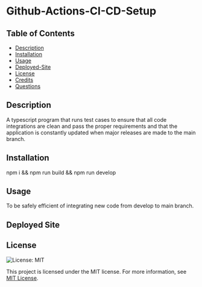 # Github-Actions-CI-CD-Setup

## Table of Contents
- [Description](#description)
- [Installation](#installation)
- [Usage](#usage)
- [Deployed-Site](#deployed-site)
- [License](#license)
- [Credits](#credits)
- [Questions](#questions)

## Description
A typescript program that runs test cases to ensure that all code integrations are clean and pass the proper requirements and that the application is constantly updated when major releases are made to the main branch.

## Installation
npm i && npm run build && npm run develop 

## Usage
To be safely efficient of integrating new code from develop to main branch.

## Deployed Site



## License
![License: MIT](https://img.shields.io/badge/License-MIT-yellow.svg)

This project is licensed under the MIT license. For more information, see [MIT License](https://opensource.org/licenses/MIT).





